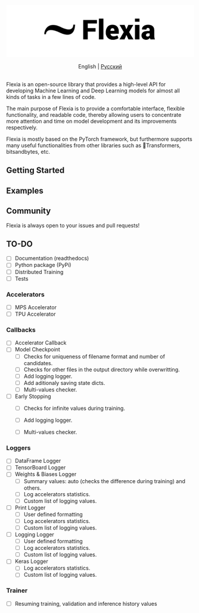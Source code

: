 ![Flexia logo](assets/images/flexia_logo.png)


<center>
English
|
<a href="README_ru.md">Русский</a>

</center><br>

Flexia is an open-source library that provides a high-level API for developing Machine Learning and Deep Learning models for almost all kinds of tasks in a few lines of code. 

The main purpose of Flexia is to provide a comfortable interface, flexible functionality, and readable code, thereby allowing users to concentrate more attention and time on model development and its improvements respectively.

Flexia is mostly based on the PyTorch framework, but furthermore supports many useful functionalities from other libraries such as 🤗Transformers, bitsandbytes, etc.


## Getting Started

## Examples

## Community

Flexia is always open to your issues and pull requests! 

## TO-DO

- [ ] Documentation (readthedocs)
- [ ] Python package (PyPi)
- [ ] Distributed Training 
- [ ] Tests

###  Accelerators
- [ ] MPS Accelerator
- [ ] TPU Accelerator

### Callbacks
- [ ] Accelerator Callback
- [ ] Model Checkpoint
    - [ ] Checks for uniqueness of filename format and number of candidates.
    - [ ] Checks for other files in the output directory while overwritting.
    - [ ] Add logging logger.
    - [ ] Add aditionaly saving state dicts.
    - [ ] Multi-values checker.
- [ ] Early Stopping
    - [ ] Checks for infinite values during training.
    - [ ] Add logging logger.
    - [ ] Multi-values checker.


### Loggers
- [ ] DataFrame Logger
- [ ] TensorBoard Logger
- [ ] Weights & Biases Logger
    - [ ] Summary values: auto (checks the difference during training) and others.
    - [ ] Log accelerators statistics. 
    - [ ] Custom list of logging values.
- [ ] Print Logger
    - [ ] User defined formatting
    - [ ] Log accelerators statistics.
    - [ ] Custom list of logging values.
- [ ] Logging Logger 
    - [ ] User defined formatting
    - [ ] Log accelerators statistics.
    - [ ] Custom list of logging values.
- [ ] Keras Logger
    - [ ] Log accelerators statistics. 
    - [ ] Custom list of logging values.

### Trainer
- [ ] Resuming training, validation and inference history values